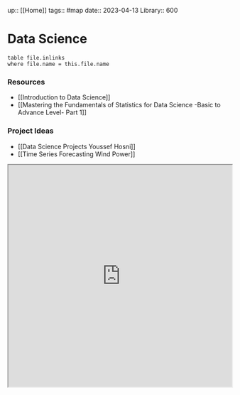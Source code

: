 up:: [[Home]]
tags:: #map
date:: 2023-04-13
Library:: 600

# Data Science

```dataview
table file.inlinks
where file.name = this.file.name
```

### Resources
- [[Introduction to Data Science]]
- [[Mastering the Fundamentals of Statistics for Data Science -Basic to Advance Level- Part 1]]

### Project Ideas
- [[Data Science Projects Youssef Hosni]]
- [[Time Series Forecasting Wind Power]]



<iframe width=100% height=500vh src="https://en.wikipedia.org/wiki/Data_science"></iframe>
